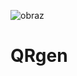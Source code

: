 ![obraz](https://github.com/Anoreks/QRgen/assets/122519247/7657a2d6-8008-4a9c-84cd-3bfbddf48292)
# QRgen
